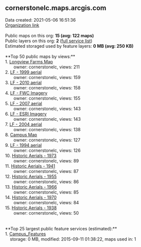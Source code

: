 <h2>cornerstonelc.maps.arcgis.com</h2> Data created: 2021-05-06 16:51:36 <br /><a target='new' href='https://cornerstonelc.maps.arcgis.com'>Organization link</a><br /><br />Public maps on this org: <b>15 (avg: 122 maps)</b><br />Public layers on this org: <b>2 </b>(<a target='new' href='https://services.arcgis.com/sBhp8UJEPF8F7oT3/ArcGIS/rest/services'>full service list</a>)<br />Estimated storaged used by feature layers: <b>0 MB (avg: 250 KB)</b><br /><br />**Top 50 public maps by views:**<br />  1. <a target='new' href='https://www.arcgis.com/home/item.html?id=d6027522f9f941af8d258886335c492d'>Longview Farms Map</a> <br />  &nbsp;&nbsp;&nbsp;&nbsp; &nbsp;&nbsp;owner: cornerstonelc, views: 211<br />  2. <a target='new' href='https://www.arcgis.com/home/item.html?id=d6f9f0815dc544c5a09be842f7c24a2c'>LF - 1999 aerial</a> <br />  &nbsp;&nbsp;&nbsp;&nbsp; &nbsp;&nbsp;owner: cornerstonelc, views: 159<br />  3. <a target='new' href='https://www.arcgis.com/home/item.html?id=08b09bf3b36249da8cbbf5369b9b10d3'>LF - 2010 aerial</a> <br />  &nbsp;&nbsp;&nbsp;&nbsp; &nbsp;&nbsp;owner: cornerstonelc, views: 158<br />  4. <a target='new' href='https://www.arcgis.com/home/item.html?id=b5674519fc1c443a93bf9520ef459af0'>LF - FWC Imagery</a> <br />  &nbsp;&nbsp;&nbsp;&nbsp; &nbsp;&nbsp;owner: cornerstonelc, views: 155<br />  5. <a target='new' href='https://www.arcgis.com/home/item.html?id=6c1b2b294f3a4db0b0d76a6d41ae412a'>LF - 2007 aerial</a> <br />  &nbsp;&nbsp;&nbsp;&nbsp; &nbsp;&nbsp;owner: cornerstonelc, views: 143<br />  6. <a target='new' href='https://www.arcgis.com/home/item.html?id=1fa5db1936bc46a5ab19c5083a261615'>LF - ESRI Imagery</a> <br />  &nbsp;&nbsp;&nbsp;&nbsp; &nbsp;&nbsp;owner: cornerstonelc, views: 143<br />  7. <a target='new' href='https://www.arcgis.com/home/item.html?id=e29aea31e6f44ba799240e6fe04c74bf'>LF - 2004 aerial</a> <br />  &nbsp;&nbsp;&nbsp;&nbsp; &nbsp;&nbsp;owner: cornerstonelc, views: 138<br />  8. <a target='new' href='https://www.arcgis.com/home/item.html?id=a5f04528f72d4696b8b4e369fad5b483'>Campus Map</a> <br />  &nbsp;&nbsp;&nbsp;&nbsp; &nbsp;&nbsp;owner: cornerstonelc, views: 127<br />  9. <a target='new' href='https://www.arcgis.com/home/item.html?id=4a7ff086c54b46e192fa73fb6698e150'>LF - 1994 aerial</a> <br />  &nbsp;&nbsp;&nbsp;&nbsp; &nbsp;&nbsp;owner: cornerstonelc, views: 126<br />  10. <a target='new' href='https://www.arcgis.com/home/item.html?id=8b48e3b2887c484fa92f8dfeccf8afce'>Historic Aerials - 1973</a> <br />  &nbsp;&nbsp;&nbsp;&nbsp; &nbsp;&nbsp;owner: cornerstonelc, views: 89<br />  11. <a target='new' href='https://www.arcgis.com/home/item.html?id=26d3c694c2c644c5b6c5cbf93ddf5acb'>Historic Aerials - 1941</a> <br />  &nbsp;&nbsp;&nbsp;&nbsp; &nbsp;&nbsp;owner: cornerstonelc, views: 87<br />  12. <a target='new' href='https://www.arcgis.com/home/item.html?id=e7342b56b1b9443098f25080142deeae'>Historic Aerials - 1955</a> <br />  &nbsp;&nbsp;&nbsp;&nbsp; &nbsp;&nbsp;owner: cornerstonelc, views: 86<br />  13. <a target='new' href='https://www.arcgis.com/home/item.html?id=17280fe268424b67bab7f19b288de748'>Historic Aerials - 1966</a> <br />  &nbsp;&nbsp;&nbsp;&nbsp; &nbsp;&nbsp;owner: cornerstonelc, views: 85<br />  14. <a target='new' href='https://www.arcgis.com/home/item.html?id=4b268b5970d6487a91f3b8ef916654be'>Historic Aerials - 1970</a> <br />  &nbsp;&nbsp;&nbsp;&nbsp; &nbsp;&nbsp;owner: cornerstonelc, views: 84<br />  15. <a target='new' href='https://www.arcgis.com/home/item.html?id=42bd758c34da4347833f39942de1dc5e'>Historic Aerials - 1938</a> <br />  &nbsp;&nbsp;&nbsp;&nbsp; &nbsp;&nbsp;owner: cornerstonelc, views: 50<br /><br /><br />**Top 25 largest public feature services (estimated):**<br /> 1. <a target='new' href='https://www.arcgis.com/home/item.html?id=eb294b2bd8dc45f0b5593b1a8cf755bd'>Campus_Features</a><br /> &nbsp;&nbsp;&nbsp;&nbsp;storage: 0 MB, modified: 2015-09-11 01:38:22, maps used in: 1<br />